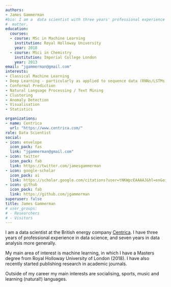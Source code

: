 ```yaml
---
authors:
- James Gammerman
#bio: I am a  data scientist with three years' professional experience and an MSc in Machine Learning
#  matter.
education:
  courses:
  - course: MSc in Machine Learning
    institution: Royal Holloway University
    year: 2018
  - course: MSci in Chemistry
    institution: Imperial College London
    year: 2013
email: "jgammerman@gmail.com"
interests:
- Classical Machine Learning
- Deep Learning - particularly as applied to sequence data (RNNs/LSTMs)
- Conformal Prediction
- Natural Language Processing / Text Mining
- Clustering
- Anomaly Detection
- Visualisation
- Statistics

organizations:
- name: Centrica
  url: "https://www.centrica.com/"
role: Data Scientist
social:
- icon: envelope
  icon_pack: fas
  link: "jgammerman@gmail.com"
- icon: twitter
  icon_pack: fab
  link: https://twitter.com/jamesgammerman
- icon: google-scholar
  icon_pack: ai
  link: https://scholar.google.com/citations?user=tNKWpcEAAAAJ&hl=en&oi=ao
- icon: github
  icon_pack: fab
  link: https://github.com/jgammerman
superuser: false
title: James Gammerman
# user_groups:
# - Researchers
# - Visitors
---
```


I am a data scientist at the British energy company [Centrica](https://www.centrica.com/). I have three years of professional experience in data science, and seven years in data analysis more generally.

My main area of interest is machine learning, in which I have a Masters degree from Royal Holloway University of London (2018). I have also recently started publishing research in academic journals.

Outside of my career my main interests are socialising, sports, music and learning (natural!) languages.

